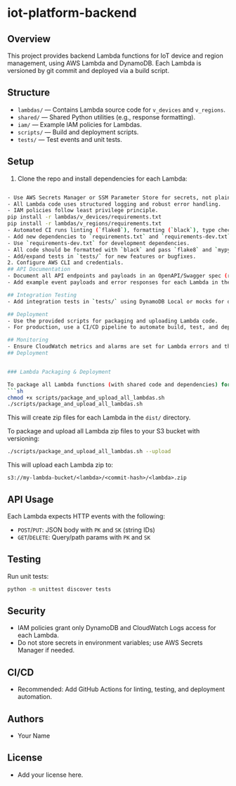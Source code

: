 

# iot-platform-backend

## Overview
This project provides backend Lambda functions for IoT device and region management, using AWS Lambda and DynamoDB. Each Lambda is versioned by git commit and deployed via a build script.

## Structure
- `lambdas/` — Contains Lambda source code for `v_devices` and `v_regions`.
- `shared/` — Shared Python utilities (e.g., response formatting).
- `iam/` — Example IAM policies for Lambdas.
- `scripts/` — Build and deployment scripts.
- `tests/` — Test events and unit tests.

## Setup
1. Clone the repo and install dependencies for each Lambda:
  ```sh

- Use AWS Secrets Manager or SSM Parameter Store for secrets, not plain environment variables.
- All Lambda code uses structured logging and robust error handling.
- IAM policies follow least privilege principle.
  pip install -r lambdas/v_devices/requirements.txt
  pip install -r lambdas/v_regions/requirements.txt
- Automated CI runs linting (`flake8`), formatting (`black`), type checking (`mypy`), and tests (`pytest`).
- Add new dependencies to `requirements.txt` and `requirements-dev.txt`.
- Use `requirements-dev.txt` for development dependencies.
- All code should be formatted with `black` and pass `flake8` and `mypy`.
- Add/expand tests in `tests/` for new features or bugfixes.
2. Configure AWS CLI and credentials.
## API Documentation
- Document all API endpoints and payloads in an OpenAPI/Swagger spec (recommended: `openapi.yaml`).
- Add example event payloads and error responses for each Lambda in the docs.

## Integration Testing
- Add integration tests in `tests/` using DynamoDB Local or mocks for database calls.

## Deployment
- Use the provided scripts for packaging and uploading Lambda code.
- For production, use a CI/CD pipeline to automate build, test, and deploy steps.

## Monitoring
- Ensure CloudWatch metrics and alarms are set for Lambda errors and throttles.
## Deployment


### Lambda Packaging & Deployment

To package all Lambda functions (with shared code and dependencies) for local use or manual upload:
```sh
chmod +x scripts/package_and_upload_all_lambdas.sh
./scripts/package_and_upload_all_lambdas.sh
```
This will create zip files for each Lambda in the `dist/` directory.

To package and upload all Lambda zip files to your S3 bucket with versioning:
```sh
./scripts/package_and_upload_all_lambdas.sh --upload
```
This will upload each Lambda zip to:
```
s3://my-lambda-bucket/<lambda>/<commit-hash>/<lambda>.zip
```

## API Usage
Each Lambda expects HTTP events with the following:
- `POST`/`PUT`: JSON body with `PK` and `SK` (string IDs)
- `GET`/`DELETE`: Query/path params with `PK` and `SK`

## Testing
Run unit tests:
```sh
python -m unittest discover tests
```

## Security
- IAM policies grant only DynamoDB and CloudWatch Logs access for each Lambda.
- Do not store secrets in environment variables; use AWS Secrets Manager if needed.

## CI/CD
- Recommended: Add GitHub Actions for linting, testing, and deployment automation.

## Authors
- Your Name

## License
- Add your license here.
